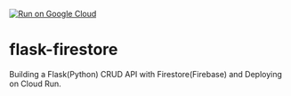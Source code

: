 [![Run on Google Cloud](https://storage.googleapis.com/cloudrun/button.svg)](https://console.cloud.google.com/cloudshell/editor?shellonly=true&cloudshell_image=gcr.io/cloudrun/button&cloudshell_git_repo=https://github.com/Timtech4u/flask-firestore)

# flask-firestore
Building a Flask(Python) CRUD API with Firestore(Firebase) and Deploying on Cloud Run.

